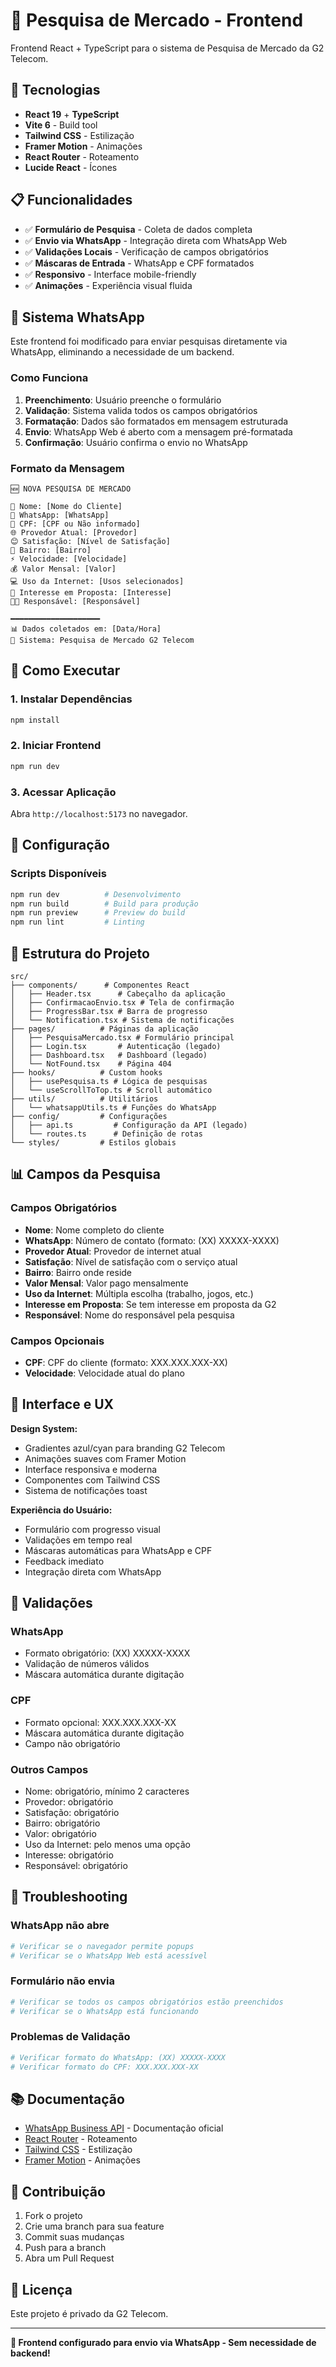# 🎯 Pesquisa de Mercado - Frontend

Frontend React + TypeScript para o sistema de Pesquisa de Mercado da G2 Telecom.

## 🚀 Tecnologias

- **React 19** + **TypeScript**
- **Vite 6** - Build tool
- **Tailwind CSS** - Estilização
- **Framer Motion** - Animações
- **React Router** - Roteamento
- **Lucide React** - Ícones

## 📋 Funcionalidades

- ✅ **Formulário de Pesquisa** - Coleta de dados completa
- ✅ **Envio via WhatsApp** - Integração direta com WhatsApp Web
- ✅ **Validações Locais** - Verificação de campos obrigatórios
- ✅ **Máscaras de Entrada** - WhatsApp e CPF formatados
- ✅ **Responsivo** - Interface mobile-friendly
- ✅ **Animações** - Experiência visual fluida

## 🔄 Sistema WhatsApp

Este frontend foi modificado para enviar pesquisas diretamente via WhatsApp, eliminando a necessidade de um backend.

### Como Funciona

1. **Preenchimento**: Usuário preenche o formulário
2. **Validação**: Sistema valida todos os campos obrigatórios
3. **Formatação**: Dados são formatados em mensagem estruturada
4. **Envio**: WhatsApp Web é aberto com a mensagem pré-formatada
5. **Confirmação**: Usuário confirma o envio no WhatsApp

### Formato da Mensagem

```
🆕 NOVA PESQUISA DE MERCADO

👤 Nome: [Nome do Cliente]
📱 WhatsApp: [WhatsApp]
📄 CPF: [CPF ou Não informado]
🌐 Provedor Atual: [Provedor]
😊 Satisfação: [Nível de Satisfação]
📍 Bairro: [Bairro]
⚡ Velocidade: [Velocidade]
💰 Valor Mensal: [Valor]
💻 Uso da Internet: [Usos selecionados]
🎯 Interesse em Proposta: [Interesse]
👨‍💼 Responsável: [Responsável]

━━━━━━━━━━━━━━━━━━━━
📊 Dados coletados em: [Data/Hora]
🏢 Sistema: Pesquisa de Mercado G2 Telecom
```

## 🚀 Como Executar

### 1. **Instalar Dependências**

```bash
npm install
```

### 2. **Iniciar Frontend**

```bash
npm run dev
```

### 3. **Acessar Aplicação**

Abra `http://localhost:5173` no navegador.

## 🔧 Configuração

### Scripts Disponíveis

```bash
npm run dev          # Desenvolvimento
npm run build        # Build para produção
npm run preview      # Preview do build
npm run lint         # Linting
```

## 📁 Estrutura do Projeto

```
src/
├── components/      # Componentes React
│   ├── Header.tsx      # Cabeçalho da aplicação
│   ├── ConfirmacaoEnvio.tsx # Tela de confirmação
│   ├── ProgressBar.tsx # Barra de progresso
│   └── Notification.tsx # Sistema de notificações
├── pages/          # Páginas da aplicação
│   ├── PesquisaMercado.tsx # Formulário principal
│   ├── Login.tsx       # Autenticação (legado)
│   ├── Dashboard.tsx   # Dashboard (legado)
│   └── NotFound.tsx    # Página 404
├── hooks/          # Custom hooks
│   ├── usePesquisa.ts # Lógica de pesquisas
│   └── useScrollToTop.ts # Scroll automático
├── utils/          # Utilitários
│   └── whatsappUtils.ts # Funções do WhatsApp
├── config/         # Configurações
│   ├── api.ts         # Configuração da API (legado)
│   └── routes.ts      # Definição de rotas
└── styles/         # Estilos globais
```

## 📊 Campos da Pesquisa

### Campos Obrigatórios
- **Nome**: Nome completo do cliente
- **WhatsApp**: Número de contato (formato: (XX) XXXXX-XXXX)
- **Provedor Atual**: Provedor de internet atual
- **Satisfação**: Nível de satisfação com o serviço atual
- **Bairro**: Bairro onde reside
- **Valor Mensal**: Valor pago mensalmente
- **Uso da Internet**: Múltipla escolha (trabalho, jogos, etc.)
- **Interesse em Proposta**: Se tem interesse em proposta da G2
- **Responsável**: Nome do responsável pela pesquisa

### Campos Opcionais
- **CPF**: CPF do cliente (formato: XXX.XXX.XXX-XX)
- **Velocidade**: Velocidade atual do plano

## 🎨 Interface e UX

**Design System:**
- Gradientes azul/cyan para branding G2 Telecom
- Animações suaves com Framer Motion
- Interface responsiva e moderna
- Componentes com Tailwind CSS
- Sistema de notificações toast

**Experiência do Usuário:**
- Formulário com progresso visual
- Validações em tempo real
- Máscaras automáticas para WhatsApp e CPF
- Feedback imediato
- Integração direta com WhatsApp

## 🔐 Validações

### WhatsApp
- Formato obrigatório: (XX) XXXXX-XXXX
- Validação de números válidos
- Máscara automática durante digitação

### CPF
- Formato opcional: XXX.XXX.XXX-XX
- Máscara automática durante digitação
- Campo não obrigatório

### Outros Campos
- Nome: obrigatório, mínimo 2 caracteres
- Provedor: obrigatório
- Satisfação: obrigatório
- Bairro: obrigatório
- Valor: obrigatório
- Uso da Internet: pelo menos uma opção
- Interesse: obrigatório
- Responsável: obrigatório

## 🐛 Troubleshooting

### WhatsApp não abre
```bash
# Verificar se o navegador permite popups
# Verificar se o WhatsApp Web está acessível
```

### Formulário não envia
```bash
# Verificar se todos os campos obrigatórios estão preenchidos
# Verificar se o WhatsApp está funcionando
```

### Problemas de Validação
```bash
# Verificar formato do WhatsApp: (XX) XXXXX-XXXX
# Verificar formato do CPF: XXX.XXX.XXX-XX
```

## 📚 Documentação

- [WhatsApp Business API](https://developers.whatsapp.com/) - Documentação oficial
- [React Router](https://reactrouter.com/) - Roteamento
- [Tailwind CSS](https://tailwindcss.com/) - Estilização
- [Framer Motion](https://www.framer.com/motion/) - Animações

## 🤝 Contribuição

1. Fork o projeto
2. Crie uma branch para sua feature
3. Commit suas mudanças
4. Push para a branch
5. Abra um Pull Request

## 📄 Licença

Este projeto é privado da G2 Telecom.

---

**🎉 Frontend configurado para envio via WhatsApp - Sem necessidade de backend!**

